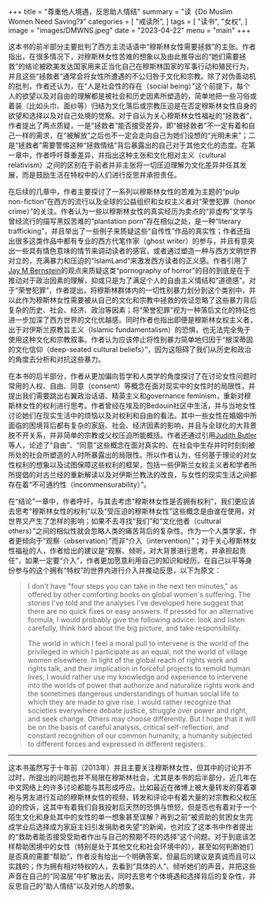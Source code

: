 +++
title = "尊重他人境遇，反思助人情结"
summary = "读《Do Muslim Women Need Saving?》"
categories = [
    "戒读所",
]
tags = [
    "读书",
    "女权",
]
image = "images/DMWNS.jpeg"
date = "2023-04-22"
menu = "main"
+++

这本书的前半部分主要批判了西方主流话语中“穆斯林女性需要拯救”的主张。作者指出，在很多情况下，对穆斯林女性苦难的想象以及由此推导出的“她们需要拯救”的结论被欧美发达国家用来正当化自己在穆斯林国家的军事行动和殖民行为，并且这些“拯救者”通常会将女性所遭遇的不公归咎于文化和宗教。除了对伪善动机的批判，作者还认为，在“人是社会性的存在（social being）”这个前提下，每个人的欲望以及对自由的理解都是被社会和历史因素所塑造的，简单地把一些习俗或着装（比如头巾、面纱等）归结为文化落后或宗教压迫是在否定穆斯林女性自身的欲望和选择以及对自己处境的觉察。对于自认为关心穆斯林女性福祉的“拯救者”，作者提出了两点质疑，一是“拯救者”能否接受差异，即“被拯救者”不一定有着和自己一样的需求，在“被解放”之后也不一定会走向自己为她们设想的“光明未来”；二是“拯救者”需要警惕这种“拯救情结”背后暴露出的自己对于其他文化的态度。在第一章中，作者呼吁尊重差异，并指出这种主张和文化相对主义（cultural relativism）之间的区别在于前者并非主张将一切压迫理解为文化差异并任其发展，而是鼓励生活在特权中的人们进行反思并承担责任。

在后续的几章中，作者主要探讨了一系列以穆斯林女性的苦难为主题的“pulp non-fiction”在西方的流行以及全球的公益组织和女权主义者对“荣誉犯罪（honor crime）”的关注。作者认为一些以穆斯林女性的真实经历为卖点的“非虚构”文学与曾经流行的描写黑奴苦难的“plantation porn”存在相似之处，是一种“literary trafficking”，并且举出了一些例子来质疑这些“自传性”作品的真实性；作者还指出很多这类作品中都有专业的西方代笔作家（ghost writer）的参与，并且有意突出一些具有情色意味的情节来调动读者的感官，或者通过塑造一种与西方文明世界对立的，充满暴力和压迫的“IslamLand”来激发西方读者的正义感。作者引用了[Jay M Bernstein](https://www.tandfonline.com/doi/abs/10.1080/1353464032000171046)的观点来质疑这类“pornography of horror”的目的到底是在于推动对于政治因素的理解，抑或只是为了满足个人的自由主义情结和“道德感”。对于“荣誉犯罪”，作者提出，将穆斯林群体内的一切性别暴力划分到这个类别中，并以此作为穆斯林女性需要被从自己的文化和宗教中拯救的佐证忽略了这些暴力背后复杂的历史、社会、经济、政治等因素；将“荣誉犯罪”视为一种落后文化的特征也进一步加深了西方世界的文化优越感。同时作者也指出即便是穆斯林女权主义者，出于对伊斯兰原教旨主义（Islamic fundamentalism）的恐惧，也无法完全免于使用这种文化和宗教叙事。作者认为应该停止将性别暴力简单地归因于“根深蒂固的文化信仰（deep-seated cultural beliefs）”，因为这阻碍了我们从历史和政治的角度去分析和对抗这些暴力。

在本书的后半部分，作者从更加偏向哲学和人类学的角度探讨了在讨论女性问题时常用的人权、自由、同意（consent）等概念在面对现实中的女性时的局限性，并提出我们需要跳出右翼政治话语、精英主义和governance feminism，重新对穆斯林女性的权利进行思考。作者曾经在埃及的Bedouin社区中生活，并与当地女性讨论她们在现实生活中的烦恼以及对权利和自由的看法。其中一些女性在婚姻中所面临的困境背后都有复杂的家庭、社会、经济因素的影响，并且与全球化的大背景脱不开关系，并非简单的宗教或父权压迫所能概括。作者还通过引用[Judith Butler](https://www.newgon.net/wiki/images/Judith_Butler_-_2011_-_Sexual_Consent_-_Psychoanalysis_and_Law.pdf)等人，论述了“自由”、“同意”这些概念在面对真实的、在社会中生存并时时刻刻被所处的社会所塑造的人时所暴露出的局限性。所以作者认为，任何基于理论的对女性权利的想象以及试图保障这些权利的框架，包括一些伊斯兰女权主义者和学者所所提倡的对古兰经的重新解读以及对伊斯兰教法的改良，与女性的现实生活之间都存在着“不可通约性（incommensurability）”。

在“结论”一章中，作者呼吁，与其去考虑“穆斯林女性是否拥有权利”，我们更应该去思考“穆斯林女性的权利”以及“受压迫的穆斯林女性”这些概念是由谁在使用，对世界又产生了怎样的影响；如果不去寻找“我们”和“文化他者（cultural others）”之间的相似性就会忽略人类的痛苦背后的复杂性。作为一个人类学家，作者更倾向于“观察（observation）”而非“介入（intervention）”；对于关心穆斯林女性福祉的人，作者给出的建议是“观察、倾听，对大背景进行思考，并承担起责任”，如果一定要“介入”，作者更加愿意利用自己的知识和经历，在自己以平等身份参与的这个拥有“特权”的世界内进行介入并推动反思，以下为原文：

>I don't have "four steps you can take in the next ten minutes," as offered by other comforting books on global women's suffering. The stories I've told and the analyses I've developed here suggest that there are no quick fixes or easy answers. If pressed for an alternative formula, I would probably give the following advice: look and listen carefully, think hard about the big picture, and take responsibility.
>
>The world in which I feel a moral pull to intervene is the world of the privileged in which I participate as an equal, not the world of village women elsewhere. In light of the global reach of rights work and rights talk, and their implication in forceful projects to remold human lives, I would rather use my knowledge and experience to intervene into the worlds of power that authorize and naturalize rights work and the sometimes dangerous understandings of human social life to which they are made to give rise. I would rather recognize that societies everywhere debate justice, struggle over power and right, and seek change. Others may choose differently. But I hope that it will be on the basis of careful analysis, critical self-reflection, and constant recognition of our common humanity, a humanity subjected to different forces and expressed in different registers.
***
这本书虽然写于十年前（2013年）并且主要关注穆斯林女性，但其中的讨论并不过时，所提出的问题也并不局限在穆斯林社会，尤其是本书的后半部分，近几年在中文网络上的许多讨论都能与其形成呼应。比如最近在微博上被大量转发的穿着罩袍与男友进行互动的穆斯林女性的视频，转发和评论中有着大量的对宗教和父权压迫的控诉，这其中有着我们自我投射后天然的恐惧与愤怒，但是否也有着对于一个陌生文化和身处其中的女性的单一想象甚至误解？再到之前“被资助的贫困女生完成学业后选择成为家庭主妇引发捐助者失望”的新闻，也对应了这本书中作者提出的“救助者能否接受受助者作出与自己的预期不符的选择”这个问题。对于到底该怎样帮助困境中的女性（特别是处于其他文化和社会环境中的），甚至如何判断她们是否真的需要“帮助”，作者没有给出一个明确答案，但最后的建议是真诚而且可以实践的；作为拥有相对特权的人，去看到“具体的人”、倾听她们的声音，并把这些声音在自己的“同温层”中扩散出去，同时去思考个体境遇和选择背后的复杂性，并反思自己的“助人情结”以及对他人的想象。